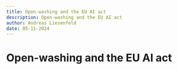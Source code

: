 ```yaml
--- 
title: Open-washing and the EU AI act
description: Open-washing and the EU AI act
author: Andreas Liesenfeld
date: 05-11-2024
---
```

# Open-washing and the EU AI act
